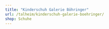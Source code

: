 ```yaml
---
title: "Kinderschuh Galerie Böhringer"
url: /talheim/kinderschuh-galerie-boehringer/
shop: Schuhe
---
```

